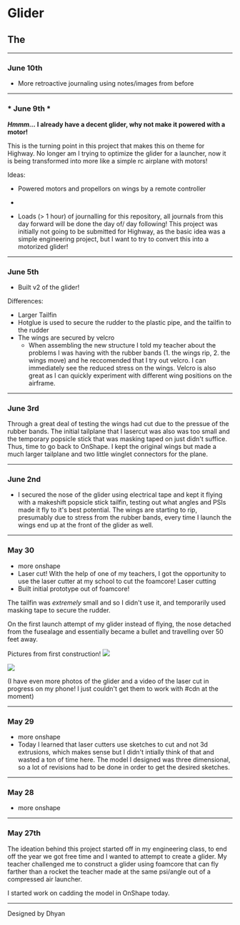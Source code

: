 # Glider
The
---


---
### June 10th
- More retroactive journaling using notes/images from before

---
### * June 9th *

***Hmmm...* I already have a decent glider, why not make it powered with a motor!**

This is the turning point in this project that makes this on theme for Highway. No longer am I trying to optimize the glider for a launcher, now it is being transformed into more like a simple rc airplane with motors!

Ideas:

- Powered motors and propellors on wings by a remote controller  

- 
- Loads (> 1 hour) of journalling for this repository, all journals from this day forward will be done the day of/ day following! This project was initially not going to be submitted for Highway, as the basic idea was a simple engineering project, but I want to try to convert this into a motorized glider! 

---
### June 5th

- Built v2 of the glider! 
 
Differences:
  - Larger Tailfin
  - Hotglue is used to secure the rudder to the plastic pipe, and the tailfin to the rudder
  - The wings are secured by velcro
    - When assembling the new structure I told my teacher about the problems I was having with the rubber bands (1. the wings rip, 2. the wings move) and he reccomended that I try out velcro. I can immediately see the reduced stress on the wings. Velcro is also great as I can quickly experiment with different wing positions on the airframe.


---
### June 3rd

Through a great deal of testing the wings had cut due to the pressue of the rubber bands. The initial tailplane that I lasercut was also was too small and the temporary popsicle stick that was masking taped on just didn't suffice. Thus, time to go back to OnShape. I kept the original wings but made a much larger tailplane and two little winglet connectors for the plane.

---
### June 2nd

- I secured the nose of the glider using electrical tape and kept it flying with a makeshift popsicle stick tailfin, testing out what angles and PSIs made it fly to it's best potential. The wings are starting to rip, presumably due to stress from the rubber bands, every time I launch the wings end up at the front of the glider as well.

---
### May 30

- more onshape
- Laser cut! With the help of one of my teachers, I got the opportunity to use the laser cutter at my school to cut the foamcore! Laser cutting 
- Built initial prototype out of foamcore!

The tailfin was *extremely* small and so I didn't use it, and temporarily used masking tape to secure the rudder.

On the first launch attempt of my glider instead of flying, the nose detached from the fusealage and essentially became a bullet and travelling over 50 feet away.


Pictures from first construction!
![](https://hc-cdn.hel1.your-objectstorage.com/s/v3/a45265c45b5a76a178e56a276176fdf9101fb0a4_20250530_090056.jpg)

![](https://hc-cdn.hel1.your-objectstorage.com/s/v3/64297ce1787f6fc3bc94254bbecdf4f60a8cea8b_20250530_090104.jpg)

(I have even more photos of the glider and a video of the laser cut in progress on my phone! I just couldn't get them to work with #cdn at the moment)




---
### May 29

- more onshape
- Today I learned that laser cutters use sketches to cut and not 3d extrusions, which makes sense but I didn't intially think of that and wasted a ton of time here. The model I designed was three dimensional, so a lot of revisions had to be done in order to get the desired sketches.


---
### May 28

- more onshape

---
### May 27th

The ideation behind this project started off in my engineering class, to end off the year we got free time and I wanted to attempt to create a glider. My teacher challenged me to construct a glider using foamcore that can fly farther than a rocket the teacher made at the same psi/angle out of a compressed air launcher. 

I started work on cadding the model in OnShape today.

---

Designed by Dhyan

